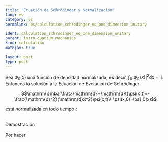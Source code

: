 ```yaml
---
title: "Ecuación de Schrödinger y Normalización"
lang: es
category: es
permalink: es/calculation_schrodinger_eq_one_dimension_unitary

ident: calculation_schrodinger_eq_one_dimension_unitary
parent: intro_quantum_mechanics
kind: calculation
mathjax: true

layout: post
type: post
---
```


<div>

Sea $\psi_0(x)$ una función de densidad normalizada, es decir, $\int_\mathbb{R}\vert\psi_0(x)\vert^2\mathrm{d}x=1$. Entonces la solución a la Ecuación de Evolución de Schrödinger

$$\mathrm{i}\hbar\frac{\mathrm{d}}{\mathrm{d}t}\psi(x,t)=-\frac{\mathrm{d}^2}{\mathrm{d}x^2}\psi(x,t)\\
\psi(x,0)=\psi_0(x)$$

está normalizada en todo tiempo $t$

</div><br>

<div class="bcblue boxdissap">
Demostración
</div><br>

<div class="dissap">
Por hacer
</div>



